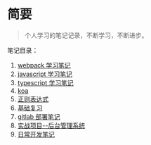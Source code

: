# 简要

> 个人学习的笔记记录，不断学习，不断进步。

笔记目录：

1. [webpack 学习笔记](/webpack/README.md ':target=_self')
2. [javascript 学习笔记](/javascript/README.md ':target=_self')
3. [typescript 学习笔记](/typescript/README.md ':target=_self')
4. [koa](/koa/README.md ':target=_self')
5. [正则表达式](/Regexp/README.md ':target=_self')
6. [基础复习](/interview/REAMDE.md ':target=_self')
7. [gitlab 部署笔记](/gitlab/README.md ':target=_self')
8. [实战项目--后台管理系统](/vue3-admin/README.md ':target=_self')
9. [日常开发笔记](/library/README.md 'target=_self')
